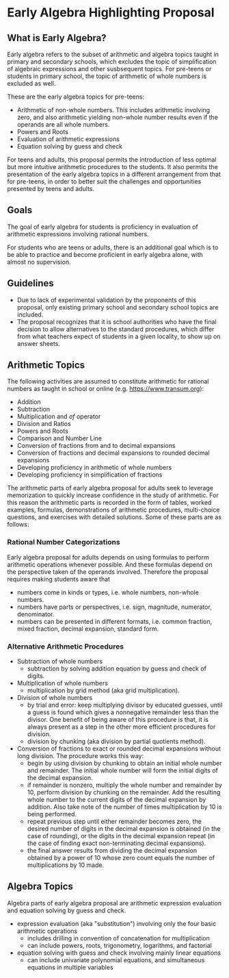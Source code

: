 # Early Algebra Highlighting Proposal

## What is Early Algebra?

Early algebra refers to the subset of arithmetic and algebra topics taught in primary and secondary schools, which excludes the topic of simplification of algebraic expressions and other susbsequent topics. For pre-teens or students in primary school, the topic of arithmetic of whole numbers is excluded as well.

These are the early algebra topics for pre-teens:

- Arithmetic of non-whole numbers. This includes arithmetic involving zero, and also arithmetic yielding non-whole number results even if the operands are all whole numbers.
- Powers and Roots
- Evaluation of arithmetic expressions
- Equation solving by guess and check

For teens and adults, this proposal permits the introduction of less optimal but more intuitive arithmetic procedures to the students. It also permits the presentation of the early algebra topics in a different arrangement from that for pre-teens, in order to better suit the challenges and opportunities presented by teens and adults.

## Goals

The goal of early algebra for students is proficiency in evaluation of arithmetic expressions involving rational numbers.

For students who are teens or adults, there is an additional goal which is to be able to practice and become proficient in early algebra alone, with almost no supervision.

## Guidelines

- Due to lack of experimental validation by the proponents of this proposal, only existing primary school and secondary school topics are included.
- The proposal recognizes that it is school authorities who have the final decision to allow alternatives to the standard procedures, which differ from what teachers expect of students in a given locality, to show up on answer sheets.

## Arithmetic Topics

The following activities are assumed to constitute arithmetic for rational numbers as taught in school or online (e.g. https://www.transum.org):

- Addition
- Subtraction
- Multiplication and *of* operator
- Division and Ratios
- Powers and Roots
- Comparison and Number Line
- Conversion of fractions from and to decimal expansions
- Conversion of fractions and decimal expansions to rounded decimal expansions
- Developing proficiency in arithmetic of whole numbers
- Developing proficiency in simplification of fractions

The arithmetic parts of early algebra proposal for adults seek to leverage memorization to quickly increase confidence in the study of arithmetic. For this reason the arithmetic parts is recorded in the form of tables, worked examples, formulas, demonstrations of arithmetic procedures, multi-choice questions, and exercises with detailed solutions. Some of these parts are as follows:

### Rational Number Categorizations

Early algebra proposal for adults depends on using formulas to perform arithmetic operations whenever possible. And these formulas depend on the perspective taken of the operands involved. Therefore the proposal requires making students aware that

- numbers come in kinds or types, i.e. whole numbers, non-whole numbers.
- numbers have parts or perspectives, i.e. sign, magnitude, numerator, denominator.
- numbers can be presented in different formats, i.e. common fraction, mixed fraction, decimal expansion, standard form.

### Alternative Arithmetic Procedures

- Subtraction of whole numbers
  - subtraction by solving addition equation by guess and check of digits.
- Multiplication of whole numbers
  - multiplication by grid method (aka grid multiplication).
- Division of whole numbers
  - by trial and error: keep multiplying divisor by educated guesses, until a guess is found which gives a nonnegative remainder less than the divisor.
    One benefit of being aware of this procedure is that, it is always present as a step in the other more efficient procedures for division.
  - division by chunking (aka division by partial quotients method).
- Conversion of fractions to exact or rounded decimal expansions without long division. The procedure works this way:
  - begin by using division by chunking to obtain an initial whole number and remainder. The initial whole number will form the initial digits of the decimal expansion.
  - if remainder is nonzero, multiply the whole number and remainder by 10, perform division by chunking on the remainder. Add the resulting whole number to the current digits of the decimal expansion by addition. Also take note of the number of times multiplication by 10 is being performed.
  - repeat previous step until either remainder becomes zero, the desired number of digits in the decimal expansion is obtained (in the case of rounding), or the digits in the decimal expansion repeat (in the case of finding exact non-terminating decimal expansions).
  - the final answer results from dividing the decimal expansion obtained by a power of 10 whose zero count equals the number of multiplications by 10 made.

## Algebra Topics

Algebra parts of early algebra proposal are arithmetic expression evaluation and equation solving by guess and check.

- expression evaluation (aka "substitution") involving only the four basic arithmetic operations
  - includes drilling in convention of concatenation for multiplication
  - can include powers, roots, trigonometry, logarithms, and factorial
- equation solving with guess and check involving mainly linear equations
  - can include univariate polynomial equations, and simultaneous equations in multiple variables
